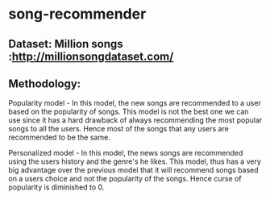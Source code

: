 # song-recommender
## Dataset: Million songs :http://millionsongdataset.com/
## Methodology:
Popularity model - In this model, the new songs are recommended to a user based on the popularity of songs. This model is not the best one we can use since it has a hard drawback of always recommending the most popular songs to all the users. Hence most of the songs that any users are recommended to be the same.

Personalized model - In this model, the news songs are recommended using the users history and the genre's he likes. This model, thus has a very big advantage over the previous model that it will recommend songs based on a users choice and not the popularity of the songs. Hence curse of popularity is diminished to 0.
